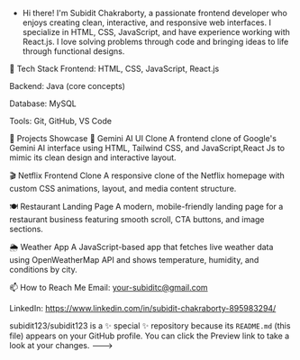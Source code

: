 - Hi there! I'm Subidit Chakraborty, a passionate frontend developer who enjoys creating clean, interactive, and responsive web interfaces. I specialize in HTML, CSS, JavaScript, and have experience working with React.js. I love solving problems through code and bringing ideas to life through functional designs.

🔧 Tech Stack
Frontend: HTML, CSS, JavaScript, React.js

Backend: Java (core concepts)

Database: MySQL

Tools: Git, GitHub, VS Code

🚀 Projects Showcase
🎯 Gemini AI UI Clone
A frontend clone of Google's Gemini AI interface using HTML, Tailwind CSS, and JavaScript,React Js to mimic its clean design and interactive layout.

🎬 Netflix Frontend Clone
A responsive clone of the Netflix homepage with custom CSS animations, layout, and media content structure.

🍽️ Restaurant Landing Page
A modern, mobile-friendly landing page for a restaurant business featuring smooth scroll, CTA buttons, and image sections.

🌦️ Weather App
A JavaScript-based app that fetches live weather data using OpenWeatherMap API and shows temperature, humidity, and conditions by city.

📫 How to Reach Me
Email: your-subiditc@gmail.com

LinkedIn: https://www.linkedin.com/in/subidit-chakraborty-895983294/




subidit123/subidit123 is a ✨ special ✨ repository because its `README.md` (this file) appears on your GitHub profile.
You can click the Preview link to take a look at your changes.
--->
